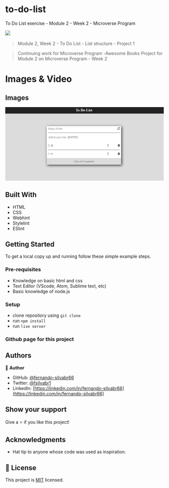 # to-do-list
To Do List exercise - Module 2 - Week 2 - Microverse Program

![](https://img.shields.io/badge/Microverse-blueviolet)


> Module 2, Week 2 - To Do List - List structure - Project 1

> Continuing work for Microverse Program -Awesome Books Project for Module 2 on Microverse Program - Week 2


# Images & Video

## Images

![screenshot](https://github.com/fernando-silvabr66/to-do-list/blob/main/app-screenshot.jpg)

## Built With

- HTML
- CSS
- Webhint
- Stylelint
- ESlint

## Getting Started

To get a local copy up and running follow these simple example steps.

### Pre-requisites

- Knowledge on basic html and css
- Text Editor (VScode, Atom, Sublime text, etc)
- Basic knowledge of node.js

### Setup

- clone repository using `git clone`
- run `npm install`
- run `live server`

### Github page for this project



## Authors

👤 **Author**

- GitHub: [@fernando-silvabr66](https://github.com/fernando-silvabr66)
- Twitter: [@fsilvabr1](https://twitter.com/fsilvabr1)
- LinkedIn: [https://linkedin.com/in/fernando-silvabr66](https://linkedin.com/in/fernando-silvabr66)

## Show your support

Give a ⭐️ if you like this project!

## Acknowledgments

- Hat tip to anyone whose code was used as inspiration.

## 📝 License

This project is [MIT](./MIT.md) licensed.
